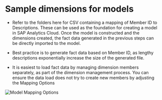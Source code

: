 # Sample dimensions for models

- Refer to the folders here for CSV containing a mapping of Member ID to Descriptions. These can be used as the foundation for creating a model in SAP Analytics Cloud. Once the model is constructed and the dimensions created, the fact data generated in the previous steps can be directly imported to the model.

- Best practice is to generate fact data based on Member ID, as lengthy descriptions exponentially increase the size of the generated file.

- It is easiest to load fact data by managing dimension members separately, as part of the dimension management process. You can ensure the data load does not try to create new members by adjusting the Mapping Options

![Model Mapping Options](../img/ModelMappingOptions.png)
